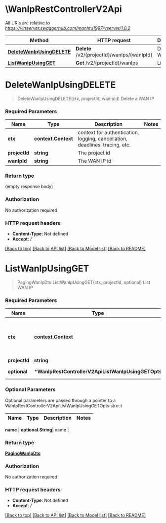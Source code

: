 # \WanIpRestControllerV2Api

All URIs are relative to *https://virtserver.swaggerhub.com/manhtu1997/vserver/1.0.2*

Method | HTTP request | Description
------------- | ------------- | -------------
[**DeleteWanIpUsingDELETE**](WanIpRestControllerV2Api.md#DeleteWanIpUsingDELETE) | **Delete** /v2/{projectId}/wanIps/{wanIpId} | Delete a WAN IP
[**ListWanIpUsingGET**](WanIpRestControllerV2Api.md#ListWanIpUsingGET) | **Get** /v2/{projectId}/wanIps | List WAN IP


# **DeleteWanIpUsingDELETE**
> DeleteWanIpUsingDELETE(ctx, projectId, wanIpId)
Delete a WAN IP

### Required Parameters

Name | Type | Description  | Notes
------------- | ------------- | ------------- | -------------
 **ctx** | **context.Context** | context for authentication, logging, cancellation, deadlines, tracing, etc.
  **projectId** | **string**| The project id | 
  **wanIpId** | **string**| The WAN IP id | 

### Return type

 (empty response body)

### Authorization

No authorization required

### HTTP request headers

 - **Content-Type**: Not defined
 - **Accept**: */*

[[Back to top]](#) [[Back to API list]](../README.md#documentation-for-api-endpoints) [[Back to Model list]](../README.md#documentation-for-models) [[Back to README]](../README.md)

# **ListWanIpUsingGET**
> PagingWanIpDto ListWanIpUsingGET(ctx, projectId, optional)
List WAN IP

### Required Parameters

Name | Type | Description  | Notes
------------- | ------------- | ------------- | -------------
 **ctx** | **context.Context** | context for authentication, logging, cancellation, deadlines, tracing, etc.
  **projectId** | **string**| project id | 
 **optional** | ***WanIpRestControllerV2ApiListWanIpUsingGETOpts** | optional parameters | nil if no parameters

### Optional Parameters
Optional parameters are passed through a pointer to a WanIpRestControllerV2ApiListWanIpUsingGETOpts struct

Name | Type | Description  | Notes
------------- | ------------- | ------------- | -------------

 **name** | **optional.String**| name | 

### Return type

[**PagingWanIpDto**](Paging«WanIpDto».md)

### Authorization

No authorization required

### HTTP request headers

 - **Content-Type**: Not defined
 - **Accept**: */*

[[Back to top]](#) [[Back to API list]](../README.md#documentation-for-api-endpoints) [[Back to Model list]](../README.md#documentation-for-models) [[Back to README]](../README.md)

